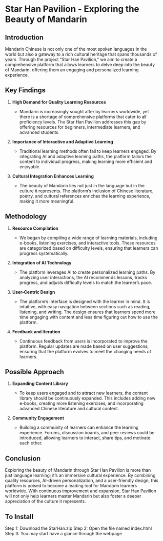 # Star Han Pavilion - Exploring the Beauty of Mandarin

## Introduction
Mandarin Chinese is not only one of the most spoken languages in the world but also a gateway to a rich cultural heritage that spans thousands of years. Through the project "Star Han Pavilion," we aim to create a comprehensive platform that allows learners to delve deep into the beauty of Mandarin, offering them an engaging and personalized learning experience.

## Key Findings
1. **High Demand for Quality Learning Resources**
   - Mandarin is increasingly sought after by learners worldwide, yet there is a shortage of comprehensive platforms that cater to all proficiency levels. The Star Han Pavilion addresses this gap by offering resources for beginners, intermediate learners, and advanced students.

2. **Importance of Interactive and Adaptive Learning**
   - Traditional learning methods often fail to keep learners engaged. By integrating AI and adaptive learning paths, the platform tailors the content to individual progress, making learning more efficient and enjoyable.

3. **Cultural Integration Enhances Learning**
   - The beauty of Mandarin lies not just in the language but in the culture it represents. The platform’s inclusion of Chinese literature, poetry, and cultural references enriches the learning experience, making it more meaningful.

## Methodology
1. **Resource Compilation**
   - We began by compiling a wide range of learning materials, including e-books, listening exercises, and interactive tools. These resources are categorized based on difficulty levels, ensuring that learners can progress systematically.

2. **Integration of AI Technology**
   - The platform leverages AI to create personalized learning paths. By analyzing user interactions, the AI recommends lessons, tracks progress, and adjusts difficulty levels to match the learner’s pace.

3. **User-Centric Design**
   - The platform’s interface is designed with the learner in mind. It is intuitive, with easy navigation between sections such as reading, listening, and writing. The design ensures that learners spend more time engaging with content and less time figuring out how to use the platform.

4. **Feedback and Iteration**
   - Continuous feedback from users is incorporated to improve the platform. Regular updates are made based on user suggestions, ensuring that the platform evolves to meet the changing needs of learners.

## Possible Approach
1. **Expanding Content Library**
   - To keep users engaged and to attract new learners, the content library should be continuously expanded. This includes adding new e-books, creating more listening exercises, and incorporating advanced Chinese literature and cultural content.


2. **Community Engagement**
   - Building a community of learners can enhance the learning experience. Forums, discussion boards, and peer reviews could be introduced, allowing learners to interact, share tips, and motivate each other.


## Conclusion
Exploring the beauty of Mandarin through Star Han Pavilion is more than just language learning; it’s an immersive cultural experience. By combining quality resources, AI-driven personalization, and a user-friendly design, this platform is poised to become a leading tool for Mandarin learners worldwide. With continuous improvement and expansion, Star Han Pavilion will not only help learners master Mandarin but also foster a deeper appreciation of the culture it represents.


## To Install
Step 1: Download the StarHan.zip
Step 2: Open the file named index.html
Step 3: You may start have a glance through the webpage
